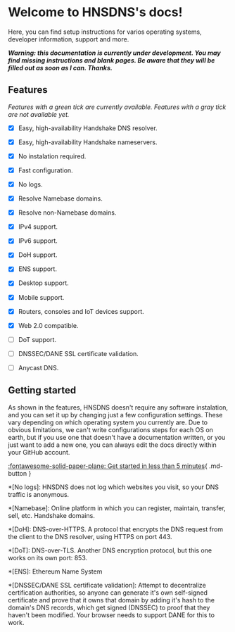# Welcome to HNSDNS's docs!

Here, you can find setup instructions for varios operating systems, developer information, support and more.

***Warning: this documentation is currently under development. You may find missing instructions and blank pages. Be aware that they will be filled out as soon as I can. Thanks.***

## Features

*Features with a green tick are currently available. Features with a gray tick are not available yet.*

- [x] Easy, high-availability Handshake DNS resolver.

- [x] Easy, high-availability Handshake nameservers.

- [x] No instalation required.

- [x] Fast configuration.

- [x] No logs.

- [x] Resolve Namebase domains.

- [x] Resolve non-Namebase domains.

- [x] IPv4 support.

- [x] IPv6 support.

- [x] DoH support.

- [x] ENS support.

- [x] Desktop support.

- [x] Mobile support.

- [x] Routers, consoles and IoT devices support.

- [x] Web 2.0 compatible.

- [ ] DoT support.

- [ ] DNSSEC/DANE SSL certificate validation.

- [ ] Anycast DNS.

## Getting started

As shown in the features, HNSDNS doesn't require any software instalation, and you can set it up by changing just a few configuration settings. These vary depending on which operating system you currently are. Due to obvious limitations, we can't write configurations steps for each OS on earth, but if you use one that doesn't have a documentation written, or you just want to add a new one, you can always edit the docs directly within your GitHub account.

[:fontawesome-solid-paper-plane: Get started in less than 5 minutes](/dns-resolver/){ .md-button }

<!-- Reference -->

*[No logs]: HNSDNS does not log which websites you visit, so your DNS traffic is anonymous.

*[Namebase]: Online platform in which you can register, maintain, transfer, sell, etc. Handshake domains.

*[DoH]: DNS-over-HTTPS. A protocol that encrypts the DNS request from the client to the DNS resolver, using HTTPS on port 443.

*[DoT]: DNS-over-TLS. Another DNS encryption protocol, but this one works on its own port: 853.

*[ENS]: Ethereum Name System

*[DNSSEC/DANE SSL certificate validation]: Attempt to decentralize certification authorities, so anyone can generate it's own self-signed certificate and prove that it owns that domain by adding it's hash to the domain's DNS records, which get signed (DNSSEC) to proof that they haven't been modified. Your browser needs to support DANE for this to work.
